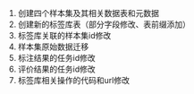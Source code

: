 1. 创建四个样本集及其相关数据表和元数据
2. 创建新的标签库表（部分字段修改、表前缀添加）
3. 标签库关联的样本集id修改
4. 样本集原始数据迁移
5. 标注结果的任务id修改
6. 评价结果的任务id修改
7. 标签库相关操作的代码和url修改